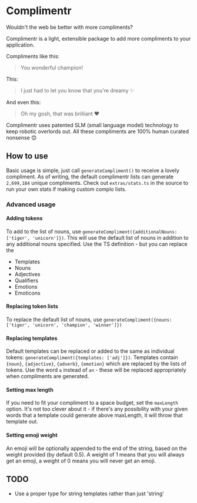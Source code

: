 # Complimentr

Wouldn't the web be better with more compliments?

Complimentr is a light, extensible package to add more compliments to your application. 

Compliments like this: 

> You wonderful champion!

This: 
> I just had to let you know that you're dreamy ✨

And even this:

> Oh my gosh, that was brilliant ❤️

Complimentr uses patented SLM (small language model) technology to keep robotic overlords out.
All these compliments are 100% human curated nonsense 😊

## How to use

Basic usage is simple, just call `generateCompliment()` to receive a lovely compliment.
As of writing, the default complimentr lists can generate `2,699,184` unique compliments.
Check out `extras/stats.ts` in the source to run your own stats if making custom complo lists. 

### Advanced usage

#### Adding tokens
To add to the list of nouns, use `generateCompliment({additionalNouns: ['tiger', 'unicorn']})`.
This will use the default list of nouns in addition to any additional nouns specified.
Use the TS definition - but you can replace the 
- Templates
- Nouns
- Adjectives
- Qualifiers
- Emotions
- Emoticons

#### Replacing token lists
To replace the default list of nouns, use `generateCompliment({nouns: ['tiger', 'unicorn', 'champion', 'winner']})`

#### Replacing templates
Default templates can be replaced or added to the same as individual tokens: `generateCompliment({templates: ['adj']})`.
Templates contain `{noun}`, `{adjective}`, `{adverb}`, `{emotion}` which are replaced by the lists of tokens.
Use the word `a` instead of `an` - these will be replaced appropriately when compliments are generated.

#### Setting max length
If you need to fit your compliment to a space budget, set the `maxLength` option.
It's not too clever about it - if there's any possibility with your given words that a template could generate above maxLength, it will throw that template out.

#### Setting emoji weight
An emoji will be optionally appended to the end of the string, based on the weight provided (by default 0.5).
A weight of 1 means that you will always get an emoji, a weight of 0 means you will never get an emoji.

## TODO
- Use a proper type for string templates rather than just 'string'
